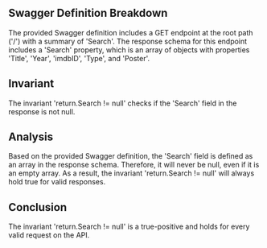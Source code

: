 ## Swagger Definition Breakdown

The provided Swagger definition includes a GET endpoint at the root path ('/') with a summary of 'Search'. The response schema for this endpoint includes a 'Search' property, which is an array of objects with properties 'Title', 'Year', 'imdbID', 'Type', and 'Poster'.

## Invariant

The invariant 'return.Search != null' checks if the 'Search' field in the response is not null.

## Analysis

Based on the provided Swagger definition, the 'Search' field is defined as an array in the response schema. Therefore, it will never be null, even if it is an empty array. As a result, the invariant 'return.Search != null' will always hold true for valid responses.

## Conclusion

The invariant 'return.Search != null' is a true-positive and holds for every valid request on the API.
